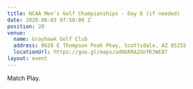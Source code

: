 ```yaml
---
title: NCAA Men's Golf Championships - Day 6 (if needed)
date: 2020-06-03 07:50:00 Z
position: 20
venue:
  name: Grayhawk Golf Club
  address: 8620 E Thompson Peak Pkwy, Scottsdale, AZ 85255
  locationUrl: https://goo.gl/maps/adHGRRAZdnfK3WE87
layout: event
---
```


Match Play.